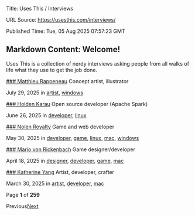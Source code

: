 Title: Uses This / Interviews

URL Source: https://usesthis.com/interviews/

Published Time: Tue, 05 Aug 2025 07:57:23 GMT

Markdown Content:
Welcome!
--------

Uses This is a collection of nerdy interviews asking people from all walks of life what they use to get the job done.

[### Matthieu Rappeneau](https://usesthis.com/interviews/matthieu.rappeneau "An interview with Matthieu Rappeneau.")
Concept artist, illustrator

July 29, 2025 in [artist](https://usesthis.com/categories/artist/ "All the artist interviews."), [windows](https://usesthis.com/categories/windows/ "All the windows interviews.")

[### Holden Karau](https://usesthis.com/interviews/holden.karau "An interview with Holden Karau.")
Open source developer (Apache Spark)

June 26, 2025 in [developer](https://usesthis.com/categories/developer/ "All the developer interviews."), [linux](https://usesthis.com/categories/linux/ "All the linux interviews.")

[### Nolen Royalty](https://usesthis.com/interviews/nolen.royalty "An interview with Nolen Royalty.")
Game and web developer

May 30, 2025 in [developer](https://usesthis.com/categories/developer/ "All the developer interviews."), [game](https://usesthis.com/categories/game/ "All the game interviews."), [linux](https://usesthis.com/categories/linux/ "All the linux interviews."), [mac](https://usesthis.com/categories/mac/ "All the mac interviews."), [windows](https://usesthis.com/categories/windows/ "All the windows interviews.")

[### Mario von Rickenbach](https://usesthis.com/interviews/mario.von.rickenbach "An interview with Mario von Rickenbach.")
Game designer/developer

April 18, 2025 in [designer](https://usesthis.com/categories/designer/ "All the designer interviews."), [developer](https://usesthis.com/categories/developer/ "All the developer interviews."), [game](https://usesthis.com/categories/game/ "All the game interviews."), [mac](https://usesthis.com/categories/mac/ "All the mac interviews.")

[### Katherine Yang](https://usesthis.com/interviews/katherine.yang "An interview with Katherine Yang.")
Artist, developer, crafter

March 30, 2025 in [artist](https://usesthis.com/categories/artist/ "All the artist interviews."), [developer](https://usesthis.com/categories/developer/ "All the developer interviews."), [mac](https://usesthis.com/categories/mac/ "All the mac interviews.")

Page **1** of **259**

Previous[Next](https://usesthis.com/interviews/page_2 "Page 2 of the interviews.")
